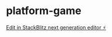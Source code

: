 # platform-game

[Edit in StackBlitz next generation editor ⚡️](https://stackblitz.com/~/github.com/glaucopater/platform-game)